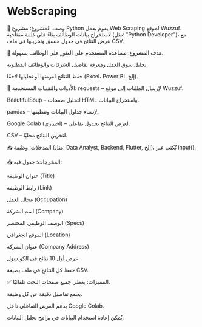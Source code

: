 # WebScraping
📌 وصف المشروع:
مشروع Python يقوم بعمل Web Scraping لموقع Wuzzuf، لاستخراج بيانات الوظائف بناءً على كلمة مفتاحية (مثل: "Python Developer")، مع عرض النتائج في جدول منسق وتخزينها في ملف CSV.

🎯 هدف المشروع:
مساعدة المستخدم على العثور على الوظائف بسهولة.

تحليل سوق العمل ومعرفة تفاصيل الشركات والوظائف المطلوبة.

حفظ النتائج لعرضها أو تحليلها لاحقًا (Excel، Power BI، إلخ).

🔧 الأدوات والتقنيات المستخدمة:
requests – لإرسال الطلبات إلى موقع Wuzzuf.

BeautifulSoup – لتحليل صفحات HTML واستخراج البيانات.

pandas – لإنشاء جداول البيانات وتنظيفها.

Google Colab (اختياري) – لعرض النتائج بجدول تفاعلي.

CSV – لتخزين النتائج محليًا.

📥 المدخلات:
وظيفة (مثل: Data Analyst, Backend, Flutter, إلخ)، تُكتب عبر input().

📤 المخرجات:
جدول فيه:

عنوان الوظيفة (Title)

رابط الوظيفة (Link)

مجال العمل (Occupation)

اسم الشركة (Company)

الوصف الوظيفي المختصر (Specs)

الموقع الجغرافي (Location)

عنوان الشركة (Company Address)

عرض أول 10 نتائج في الكونسول.

حفظ كل النتائج في ملف بصيغة CSV.

✅ المميزات:
يغطي جميع صفحات البحث تلقائيًا.

يجمع تفاصيل دقيقة عن كل وظيفة.

يدعم العرض التفاعلي داخل Google Colab.

يُمكن إعادة استخدام البيانات في برامج تحليل البيانات.
